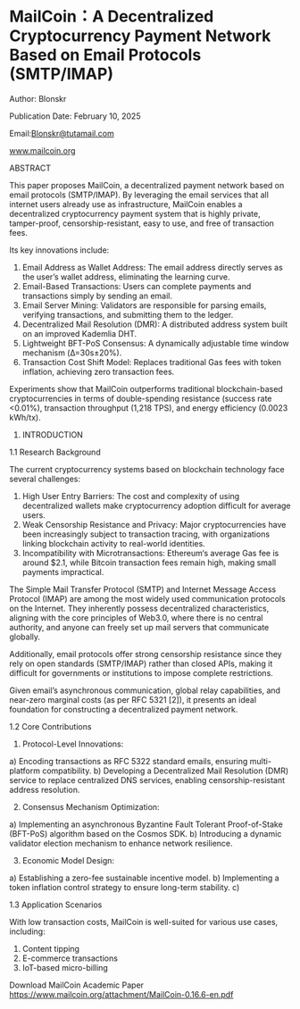 # MailCoin：A Decentralized Cryptocurrency Payment Network Based on Email Protocols (SMTP/IMAP)

Author: Blonskr

Publication Date: February 10, 2025

Email:Blonskr@tutamail.com

www.mailcoin.org

ABSTRACT

This paper proposes MailCoin, a decentralized payment network based on email protocols (SMTP/IMAP). By leveraging the email services that all internet users already use as infrastructure, MailCoin enables a decentralized cryptocurrency payment system that is highly private, tamper-proof, censorship-resistant, easy to use, and free of transaction fees.

Its key innovations include:  
1.	Email Address as Wallet Address: The email address directly serves as the user’s wallet address, eliminating the learning curve.
2.	Email-Based Transactions: Users can complete payments and transactions simply by sending an email.
3.	Email Server Mining: Validators are responsible for parsing emails, verifying transactions, and submitting them to the ledger.
4.	Decentralized Mail Resolution (DMR): A distributed address system built on an improved Kademlia DHT.
5.	Lightweight BFT-PoS Consensus: A dynamically adjustable time window mechanism (Δ=30s±20%).
6.	Transaction Cost Shift Model: Replaces traditional Gas fees with token inflation, achieving zero transaction fees. 

Experiments show that MailCoin outperforms traditional blockchain-based cryptocurrencies in terms of double-spending resistance (success rate <0.01%), transaction throughput (1,218 TPS), and energy efficiency (0.0023 kWh/tx).

1. INTRODUCTION

1.1 Research Background
   
The current cryptocurrency systems based on blockchain technology face several challenges:

1)	High User Entry Barriers: The cost and complexity of using decentralized wallets make cryptocurrency adoption difficult for average users.
2)	Weak Censorship Resistance and Privacy: Major cryptocurrencies have been increasingly subject to transaction tracing, with organizations linking blockchain activity to real-world identities.
3)	Incompatibility with Microtransactions: Ethereum‘s average Gas fee is around $2.1, while Bitcoin transaction fees remain high, making small payments impractical.

The Simple Mail Transfer Protocol (SMTP) and Internet Message Access Protocol (IMAP) are among the most widely used communication protocols on the Internet. They inherently possess decentralized characteristics, aligning with the core principles of Web3.0, where there is no central authority, and anyone can freely set up mail servers that communicate globally.

Additionally, email protocols offer strong censorship resistance since they rely on open standards (SMTP/IMAP) rather than closed APIs, making it difficult for governments or institutions to impose complete restrictions.

Given email’s asynchronous communication, global relay capabilities, and near-zero marginal costs (as per RFC 5321 [2]), it presents an ideal foundation for constructing a decentralized payment network.

1.2 Core Contributions

1)	Protocol-Level Innovations:

a)	Encoding transactions as RFC 5322 standard emails, ensuring multi-platform compatibility.
b)	Developing a Decentralized Mail Resolution (DMR) service to replace centralized DNS services, enabling censorship-resistant address resolution.

2)	Consensus Mechanism Optimization:

a)	Implementing an asynchronous Byzantine Fault Tolerant Proof-of-Stake (BFT-PoS) algorithm based on the Cosmos SDK.
b)	Introducing a dynamic validator election mechanism to enhance network resilience.

3)	Economic Model Design:

a)	Establishing a zero-fee sustainable incentive model.
b)	Implementing a token inflation control strategy to ensure long-term stability.
c)	

1.3 Application Scenarios

With low transaction costs, MailCoin is well-suited for various use cases, including:

1. Content tipping
2. E-commerce transactions
3. IoT-based micro-billing

Download MailCoin Academic Paper
https://www.mailcoin.org/attachment/MailCoin-0.16.6-en.pdf
